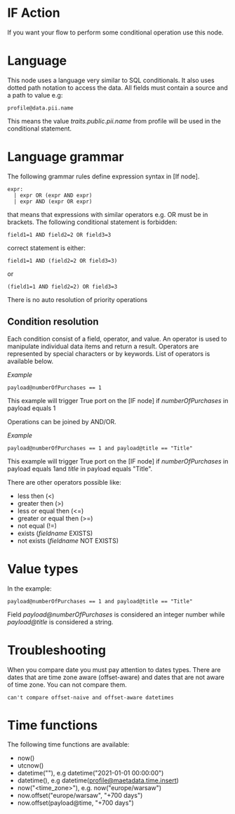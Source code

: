 # IF Action

If you want your flow to perform some conditional operation use this node. 

# Language

This node uses a language very similar to SQL conditionals. It also uses dotted path notation to access the data.
All fields must contain a source and a path to value e.g:

```
profile@data.pii.name
```

This means the value *traits.public.pii.name* from profile will be used in the conditional statement.

# Language grammar

The following grammar rules define expression syntax in [If node].

```
expr:
  | expr OR (expr AND expr)
  | expr AND (expr OR expr)
```

that means that expressions with similar operators e.g. OR must be in brackets. The following conditional statement is forbidden:

```
field1=1 AND field2=2 OR field3=3
```

correct statement is either:

```
field1=1 AND (field2=2 OR field3=3)
```

or

```
(field1=1 AND field2=2) OR field3=3
```

There is no auto resolution of priority operations

## Condition resolution

Each condition consist of a field, operator, and value. An operator is used to manipulate individual data items and return a result.
Operators are represented by special characters or by keywords. List of operators is available below.

*Example*

```
payload@numberOfPurchases == 1
```

This example will trigger True port on the [IF node] if *numberOfPurchases* in payload equals 1

Operations can be joined by AND/OR. 

*Example*

```
payload@numberOfPurchases == 1 and payload@title == "Title"
```

This example will trigger True port on the [IF node] if *numberOfPurchases* in payload equals 1and *title* in payload 
equals "Title".

There are other operators possible like:

* less then (<)
* greater then (>)
* less or equal then (<=)
* greater or equal then (>=)
* not equal (!=)
* exists (*fieldname* EXISTS)
* not exists (*fieldname* NOT EXISTS)

# Value types

In the example:

```
payload@numberOfPurchases == 1 and payload@title == "Title"
```

Field *payload@numberOfPurchases* is considered an integer number while *payload@title* is considered a string.

# Troubleshooting

When you compare date you must pay attention to dates types. There are dates that are time zone aware (offset-aware)
and dates that are not aware of time zone. You can not compare them.

```
can't compare offset-naive and offset-aware datetimes
```

# Time functions

The following time functions are available:

* now()
* utcnow()
* datetime("<value>"), e.g datetime("2021-01-01 00:00:00")
* datetime(<field>), e.g datetime(profile@maetadata.time.insert)
* now("<time_zone>"), e.g. now("europe/warsaw")
* now.offset("europe/warsaw", "+700 days")
* now.offset(payload@time, "+700 days")